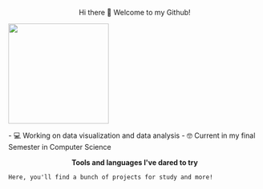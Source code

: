 <p align="center">
  Hi there 👋 Welcome to my Github!

</p>
<img src="https://i.pinimg.com/736x/45/29/0d/45290ddb061a266e0767bc290218b62d.jpg" width="200" style="display:inline-block;">
</p>
  - 💻 Working on data visualization and data analysis
  - 🤓 Current in my final Semester in Computer Science

<p align="center">
  <strong>Tools and languages I've dared to try</strong>
</p>



```
Here, you'll find a bunch of projects for study and more!
```



